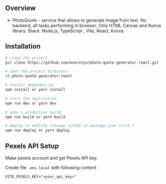 
## Overview

- PhotoQuote - service that allows to generate image from text. No backend, all tasks performing in browser. Only HTML Canvas and Konva library. Stack: Node.js, TypeScript , Vite, React, Konva.

## Installation

```bash
# clone the project
git clone https://github.com/mvorotyn/photo-quote-generator-react.git

# open the project directory
cd photo-quote-generator-react

# install dependencies
npm install or yarn install

# start the application
npm run dev or yarn dev

# make a production build
npm run build or yarn build

# deploy to netlify (change siteID in package.json first )
npm run deploy or yarn deploy
```

## Pexels API Setup
Make pexels account and get Pexels API key.

Create file `.env.local` with following content

```
VITE_PEXELS_KEY="<your_api_key>"
```